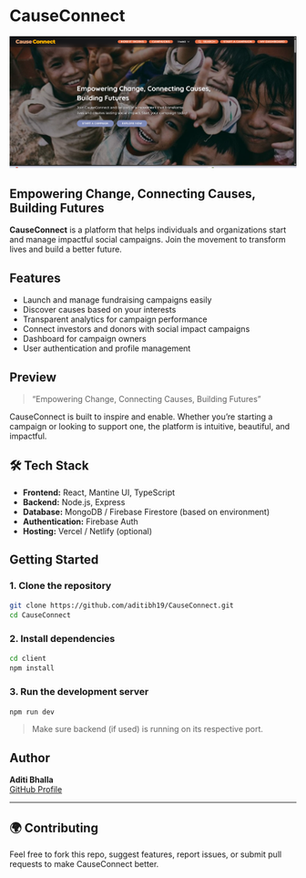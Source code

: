 
# CauseConnect

![Home Preview](https://raw.githubusercontent.com/aditibh19/causeconnect/main/public/home.png)
## Empowering Change, Connecting Causes, Building Futures

**CauseConnect** is a platform that helps individuals and organizations start and manage impactful social campaigns. Join the movement to transform lives and build a better future.

##  Features

-  Launch and manage fundraising campaigns easily
-  Discover causes based on your interests
-  Transparent analytics for campaign performance
-  Connect investors and donors with social impact campaigns
-  Dashboard for campaign owners
-  User authentication and profile management

##  Preview

> “Empowering Change, Connecting Causes, Building Futures”

CauseConnect is built to inspire and enable. Whether you’re starting a campaign or looking to support one, the platform is intuitive, beautiful, and impactful.

## 🛠️ Tech Stack

- **Frontend:** React, Mantine UI, TypeScript
- **Backend:** Node.js, Express
- **Database:** MongoDB / Firebase Firestore (based on environment)
- **Authentication:** Firebase Auth
- **Hosting:** Vercel / Netlify (optional)

##  Getting Started

### 1. Clone the repository

```bash
git clone https://github.com/aditibh19/CauseConnect.git
cd CauseConnect
```

### 2. Install dependencies

```bash
cd client
npm install
```

### 3. Run the development server

```bash
npm run dev
```

> Make sure backend (if used) is running on its respective port.

##  Author

**Aditi Bhalla**  
[GitHub Profile](https://github.com/aditibh19)

---

## 🌍 Contributing

Feel free to fork this repo, suggest features, report issues, or submit pull requests to make CauseConnect better.
